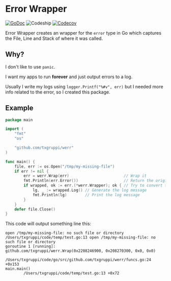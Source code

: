 # Error Wrapper

[![GoDoc](https://img.shields.io/badge/godoc-reference-blue.svg?style=flat-square)](https://godoc.org/github.com/txgruppi/werr)
![Codeship](https://img.shields.io/codeship/563848f0-1cc7-0133-3afb-0ee7adf4cd2d.svg?style=flat-square)
[![Codecov](https://img.shields.io/codecov/c/github/txgruppi/werr.svg?style=flat-square)](https://codecov.io/github/txgruppi/werr)

Error Wrapper creates an wrapper for the `error` type in Go which captures the File, Line and Stack of where it was called.

## Why?

I don't like to use `panic`.

I want my apps to run **forever** and just output errors to a log.

Usually I write my logs using `logger.Printf("%#v", err)` but I needed more info related to the error, so I created this package.

## Example

```go
package main

import (
	"fmt"
	"os"

	"github.com/txgruppi/werr"
)

func main() {
	file, err := os.Open("/tmp/my-missing-file")
	if err != nil {
		err = werr.Wrap(err)                        // Wrap it
		fmt.Println(err.Error())                    // Return the original error message
		if wrapped, ok := err.(*werr.Wrapper); ok { // Try to convert to `*werr.Wrapper`
			lg, _ := wrapped.Log() // Generate the log message
			fmt.Println(lg)        // Print the log message
		}
	}
	defer file.Close()
}
```

This code will output something line this:

```
open /tmp/my-missing-file: no such file or directory
/Users/txgruppi/code/temp/test.go:13 open /tmp/my-missing-file: no such file or directory
goroutine 1 [running]:
github.com/txgruppi/werr.Wrap(0x2208246900, 0x208270300, 0x0, 0x0)
        /Users/txgruppi/code/go/src/github.com/txgruppi/werr/funcs.go:24 +0x153
main.main()
        /Users/txgruppi/code/temp/test.go:13 +0x72
```
